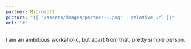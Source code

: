 ```yaml
---
partner: Microsoft
picture: "{{ '/assets/images/partner-1.png' | relative_url }}"
url: "#"
---
```


I am an ambitious workaholic, but apart from that, pretty simple person.
